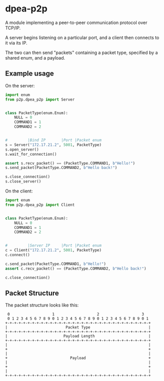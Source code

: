 # dpea-p2p

A module implementing a peer-to-peer communication protocol over TCP/IP.

A server begins listening on a particular port, and a client then connects to it via its IP.

The two can then send "packets" containing a packet type, specified by a shared enum, and a payload.

## Example usage

On the server:

```python
import enum
from p2p.dpea_p2p import Server


class PacketType(enum.Enum):
    NULL = 0
    COMMAND1 = 1
    COMMAND2 = 2


#         |Bind IP       |Port |Packet enum
s = Server("172.17.21.2", 5001, PacketType)
s.open_server()
s.wait_for_connection()

assert s.recv_packet() == (PacketType.COMMAND1, b"Hello!")
s.send_packet(PacketType.COMMAND2, b"Hello back!")

s.close_connection()
s.close_server()
```

On the client:

```python
import enum
from p2p.dpea_p2p import Client


class PacketType(enum.Enum):
    NULL = 0
    COMMAND1 = 1
    COMMAND2 = 2


#         |Server IP     |Port |Packet enum
c = Client("172.17.21.2", 5001, PacketType)
c.connect()

c.send_packet(PacketType.COMMAND1, b"Hello!")
assert c.recv_packet() == (PacketType.COMMAND2, b"Hello back!")

c.close_connection()
```

## Packet Structure

The packet structure looks like this:

```
 0                   1                   2                   3
 0 1 2 3 4 5 6 7 8 9 0 1 2 3 4 5 6 7 8 9 0 1 2 3 4 5 6 7 8 9 0 1
+-+-+-+-+-+-+-+-+-+-+-+-+-+-+-+-+-+-+-+-+-+-+-+-+-+-+-+-+-+-+-+-+
|                          Packet Type                          |
+-+-+-+-+-+-+-+-+-+-+-+-+-+-+-+-+-+-+-+-+-+-+-+-+-+-+-+-+-+-+-+-+
|                         Payload Length                        |
+-+-+-+-+-+-+-+-+-+-+-+-+-+-+-+-+-+-+-+-+-+-+-+-+-+-+-+-+-+-+-+-+
|                                                               |
+                                                               +
|                                                               |
+                            Payload                            +
|                                                               |
+                                                               +
|                                                               |
+-+-+-+-+-+-+-+-+-+-+-+-+-+-+-+-+-+-+-+-+-+-+-+-+-+-+-+-+-+-+-+-+
```
